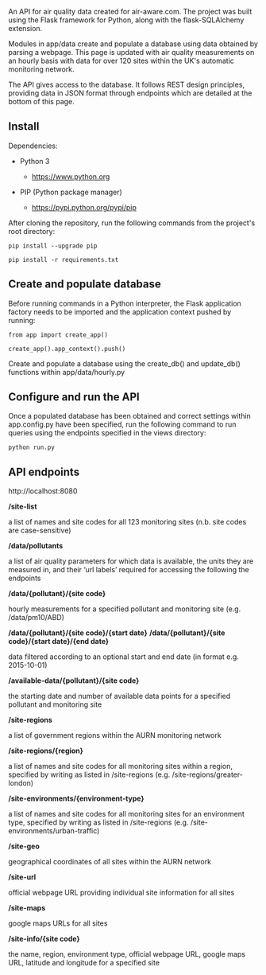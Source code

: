 An API for air quality data created for air-aware.com. The project was built using the Flask framework for Python, along with the flask-SQLAlchemy extension. 

Modules in app/data create and populate a database using data obtained by parsing a webpage. This page is updated with air quality measurements on an hourly basis with data for over 120 sites within the UK's automatic monitoring network.

The API gives access to the database. It follows REST design principles, providing data in JSON format through endpoints which are detailed at the bottom of this page.


Install
-------

Dependencies:

 - Python 3

   - https://www.python.org

 - PIP (Python package manager)

   - https://pypi.python.org/pypi/pip
      
After cloning the repository, run the following commands from the project's root directory:

    pip install --upgrade pip

    pip install -r requirements.txt
    

Create and populate database
----------------------------
Before running commands in a Python interpreter, the Flask application factory needs to be imported and the application context pushed by running:

    from app import create_app()

    create_app().app_context().push()

Create and populate a database using the create_db() and update_db() functions within app/data/hourly.py  


Configure and run the API
--------------------------
Once a populated database has been obtained and correct settings within app.config.py have been specified, run the following command to run queries using the endpoints specified in the views directory:

    python run.py


API endpoints
-------------

http://localhost:8080


**/site-list**

a list of names and site codes for all 123 monitoring sites (n.b. site codes are case-sensitive)


**/data/pollutants**

a list of air quality parameters for which data is available, the units they are measured in, and their ‘url labels’ required for accessing the following the endpoints

**/data/{pollutant}/{site code}**

hourly measurements for a specified pollutant and monitoring site (e.g. /data/pm10/ABD)


**/data/{pollutant}/{site code}/{start date}**
**/data/{pollutant}/{site code}/{start date}/{end date}**

data filtered according to an optional start and end date (in format e.g. 2015-10-01)


**/available-data/{pollutant}/{site code}**

the starting date and number of available data points for a specified pollutant and monitoring site


**/site-regions**

a list of government regions within the AURN monitoring network


**/site-regions/{region}**

a list of names and site codes for all monitoring sites within a region, specified by writing as listed in /site-regions (e.g. /site-regions/greater-london)

**/site-environments/{environment-type}**

a list of names and site codes for all monitoring sites for an environment type, specified by writing as listed in /site-regions (e.g. /site-environments/urban-traffic)

**/site-geo**

geographical coordinates of all sites within the AURN network

**/site-url**

official webpage URL providing individual site information for all sites


**/site-maps**

google maps URLs for all sites 

**/site-info/{site code}**

the name, region, environment type, official webpage URL, google maps URL, latitude and longitude for a specified site

